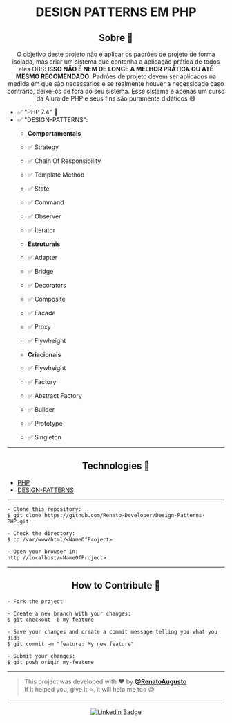 <h1 align="center">DESIGN PATTERNS EM PHP</h1>

<h2 align="center">Sobre 📖</h2>

   <p align="center">
      O objetivo deste projeto não é aplicar os padrões de projeto de forma
isolada, mas criar um sistema que contenha a aplicação prática de todos eles OBS:<strong>
ISSO NÃO É NEM DE LONGE A MELHOR PRÁTICA OU ATÉ MESMO RECOMENDADO</strong>. Padrões de projeto
devem ser aplicados na medida em que são necessários e se realmente houver a necessidade
caso contrário, deixe-os de fora do seu sistema. Esse sistema é apenas um curso da Alura de PHP
e seus fins são puramente didáticos 😄
   </p>

- ✅ "PHP 7.4" 💪
- ✅ "DESIGN-PATTERNS":
    - <strong>Comportamentais</strong>
    - ✅ Strategy
    - ✅ Chain Of Responsibility
    - ✅ Template Method
    - ✅ State
    - ✅ Command
    - ✅ Observer
    - ✅ Iterator

    - <strong>Estruturais</strong>
    - ✅ Adapter
    - ✅ Bridge
    - ✅ Decorators
    - ✅ Composite
    - ✅ Facade
    - ✅ Proxy
    - ✅ Flywheight

    - <strong>Criacionais</strong>
    - ✅ Flywheight
    - ✅ Factory
    - ✅ Abstract Factory
    - ✅ Builder
    - ✅ Prototype
    - ✅ Singleton
    
---

<h2 align="center">Technologies 🚀</h2>

- [PHP](https://www.php.net/)
- [DESIGN-PATTERNS](https://refactoring.guru/)

---

   ```
   - Clone this repository:
   $ git clone https://github.com/Renato-Developer/Design-Patterns-PHP.git

   - Check the directory:
   $ cd /var/www/html/<NameOfProject>

   - Open your browser in:
   http://localhost/<NameOfProject>
   ```

---

<h2 align="center">How to Contribute 💪</h2>

   ```
   - Fork the project 

   - Create a new branch with your changes:
   $ git checkout -b my-feature

   - Save your changes and create a commit message telling you what you did:
   $ git commit -m "feature: My new feature"

   - Submit your changes:
   $ git push origin my-feature
   ```

---

>This project was developed with ❤️ by **[@RenatoAugusto](https://www.linkedin.com/in/renato-augusto-php/)**<br>
If it helped you, give it ⭐, it will help me too 😉

---

   <div align="center">

[![Linkedin Badge](https://img.shields.io/badge/-Renato%20Augusto-292929?style=flat-square&logo=Linkedin&logoColor=white&link=https://www.linkedin.com/in/renato-augusto-php/)](https://www.linkedin.com/in/renato-augusto-php/)

   </div>




